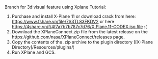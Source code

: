 Branch for 3d visual feature using Xplane
Tutorial:
1. Purchase and install X-Plane 11 or download crack from here: https://www.fshare.vn/file/7S3TL83FKDV2 or here https://4share.vn/f/4f7a7b7b787c7d76/X.Plane.11-CODEX.iso.file :(
2. Download the XPlaneConnect.zip file from the latest release on the https://github.com/nasa/XPlaneConnect/releases page.
3. Copy the contents of the .zip archive to the plugin directory ([X-Plane Directory]/Resources/plugins/)
4. Run XPlane and GCS.
